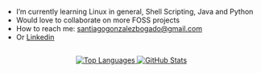 - I’m currently learning Linux in general, Shell Scripting, Java and Python
- Would love to collaborate on more FOSS projects
- How to reach me: santiagogonzalezbogado@gmail.com
- Or [Linkedin](https://www.linkedin.com/in/santiago-gonzalez-62557221b/)

</pre>
<h2></h2>
<p align="center">
    <a href="santigo-zero" target="_blank">
        <img alt="Top Languages" src="https://github-readme-stats.vercel.app/api/top-langs/?bg_color=00000000&layout=compact&username=santigo-zero&exclude_repo=Neovim&hide_border=true&title_color=c9d1d9&text_color=c3c5cd"/>
        <img alt="GitHub Stats" src="https://github-readme-stats.vercel.app/api?bg_color=00000000&username=santigo-zero&show_icons=true&include_all_commits=true&count_private=true&hide=commits&hide_border=true&icon_color=4C566A&title_color=c9d1d9&text_color=c3c5cd"/>
    </a>
</p>
